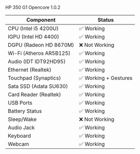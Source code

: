 HP 350 G1
Opencore 1.0.2

| **Component**          | **Status**            |
|------------------------|-----------------------|
| CPU (Intel i5 4200U)   | ✅ Working            |
| IGPU (Intel HD 4400)   | ✅ Working            |
| DGPU (Radeon HD 8670M) | ❌ Not Working        |
| Wi-Fi (Atheros AR5B125)| ✅ Working            |
| Audio (IDT IDT92HD95)  | ✅ Working            |
| Ethernet (Realtek)     | ✅ Working            |
| Touchpad (Synaptics)   | ✅ Working + Gestures |
| Sata SSD (Adata SU630) | ✅ Working            |
| Card Reader (Realtek)  | ✅ Working            |
| USB Ports              | ✅ Working            |
| Battery Status         | ✅ Working            |
| Sleep/Wake             | ❌ Not Working        |
| Audio Jack             | ✅ Working            |
| Keyboard               | ✅ Working            |
| Webcam                 | ✅ Working            |
